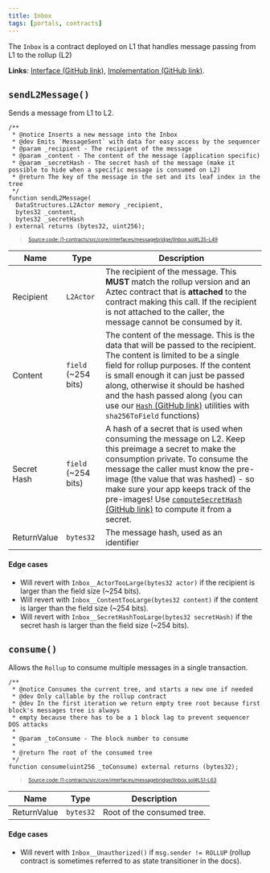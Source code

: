 ```yaml
---
title: Inbox
tags: [portals, contracts]
---
```


The `Inbox` is a contract deployed on L1 that handles message passing from L1 to the rollup (L2)

**Links**: [Interface (GitHub link)](https://github.com/AztecProtocol/aztec-packages/blob/master/l1-contracts/src/core/interfaces/messagebridge/IInbox.sol), [Implementation (GitHub link)](https://github.com/AztecProtocol/aztec-packages/blob/master/l1-contracts/src/core/messagebridge/Inbox.sol).

## `sendL2Message()`

Sends a message from L1 to L2.

```solidity title="send_l1_to_l2_message" showLineNumbers 
/**
 * @notice Inserts a new message into the Inbox
 * @dev Emits `MessageSent` with data for easy access by the sequencer
 * @param _recipient - The recipient of the message
 * @param _content - The content of the message (application specific)
 * @param _secretHash - The secret hash of the message (make it possible to hide when a specific message is consumed on L2)
 * @return The key of the message in the set and its leaf index in the tree
 */
function sendL2Message(
  DataStructures.L2Actor memory _recipient,
  bytes32 _content,
  bytes32 _secretHash
) external returns (bytes32, uint256);
```
> <sup><sub><a href="https://github.com/AztecProtocol/aztec-packages/blob/v0.87.0/l1-contracts/src/core/interfaces/messagebridge/IInbox.sol#L35-L49" target="_blank" rel="noopener noreferrer">Source code: l1-contracts/src/core/interfaces/messagebridge/IInbox.sol#L35-L49</a></sub></sup>



| Name           | Type    | Description |
| -------------- | ------- | ----------- |
| Recipient      | `L2Actor` | The recipient of the message. This **MUST** match the rollup version and an Aztec contract that is **attached** to the contract making this call. If the recipient is not attached to the caller, the message cannot be consumed by it. |
| Content        | `field` (~254 bits) | The content of the message. This is the data that will be passed to the recipient. The content is limited to be a single field for rollup purposes. If the content is small enough it can just be passed along, otherwise it should be hashed and the hash passed along (you can use our [`Hash` (GitHub link)](https://github.com/AztecProtocol/aztec-packages/blob/master/l1-contracts/src/core/libraries/Hash.sol) utilities with `sha256ToField` functions)  |
| Secret Hash    | `field` (~254 bits)  | A hash of a secret that is used when consuming the message on L2. Keep this preimage a secret to make the consumption private. To consume the message the caller must know the pre-image (the value that was hashed) - so make sure your app keeps track of the pre-images! Use [`computeSecretHash` (GitHub link)](https://github.com/AztecProtocol/aztec-packages/blob/master/yarn-project/aztec.js/src/utils/secrets.ts) to compute it from a secret. |
| ReturnValue         | `bytes32` | The message hash, used as an identifier |

#### Edge cases

- Will revert with `Inbox__ActorTooLarge(bytes32 actor)` if the recipient is larger than the field size (~254 bits).
- Will revert with `Inbox__ContentTooLarge(bytes32 content)` if the content is larger than the field size (~254 bits).
- Will revert with `Inbox__SecretHashTooLarge(bytes32 secretHash)` if the secret hash is larger than the field size (~254 bits).

## `consume()`

Allows the `Rollup` to consume multiple messages in a single transaction.

```solidity title="consume" showLineNumbers 
/**
 * @notice Consumes the current tree, and starts a new one if needed
 * @dev Only callable by the rollup contract
 * @dev In the first iteration we return empty tree root because first block's messages tree is always
 * empty because there has to be a 1 block lag to prevent sequencer DOS attacks
 *
 * @param _toConsume - The block number to consume
 *
 * @return The root of the consumed tree
 */
function consume(uint256 _toConsume) external returns (bytes32);
```
> <sup><sub><a href="https://github.com/AztecProtocol/aztec-packages/blob/v0.87.0/l1-contracts/src/core/interfaces/messagebridge/IInbox.sol#L51-L63" target="_blank" rel="noopener noreferrer">Source code: l1-contracts/src/core/interfaces/messagebridge/IInbox.sol#L51-L63</a></sub></sup>


| Name           | Type        | Description                |
| -------------- | ----------- | -------------------------- |
| ReturnValue    | `bytes32`   | Root of the consumed tree. | 

#### Edge cases

- Will revert with `Inbox__Unauthorized()` if `msg.sender != ROLLUP` (rollup contract is sometimes referred to as state transitioner in the docs). 
